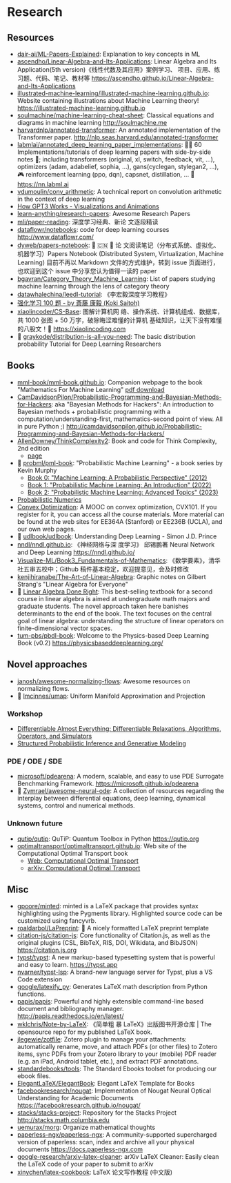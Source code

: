 # Research

## Resources

- [dair-ai/ML-Papers-Explained](https://github.com/dair-ai/ML-Papers-Explained):
  Explanation to key concepts in ML
- [ascendho/Linear-Algebra-and-Its-Applications](https://github.com/ascendho/Linear-Algebra-and-Its-Applications):
  Linear Algebra and Its Application(5th version)《线性代数及其应用》案例学习、
  项目、应用、练习题、代码、笔记、教材等
  <https://ascendho.github.io/Linear-Algebra-and-Its-Applications>
- [illustrated-machine-learning/illustrated-machine-learning.github.io](https://github.com/illustrated-machine-learning/illustrated-machine-learning.github.io):
  Website containing illustrations about Machine Learning theory!
  <https://illustrated-machine-learning.github.io>
- [soulmachine/machine-learning-cheat-sheet](https://github.com/soulmachine/machine-learning-cheat-sheet):
  Classical equations and diagrams in machine learning <http://soulmachine.me>
- [harvardnlp/annotated-transformer](https://github.com/harvardnlp/annotated-transformer):
  An annotated implementation of the Transformer paper.
  <http://nlp.seas.harvard.edu/annotated-transformer>
- [labmlai/annotated_deep_learning_paper_implementations](https://github.com/labmlai/annotated_deep_learning_paper_implementations):
  🧑‍🏫 60 Implementations/tutorials of deep learning papers with side-by-side
  notes 📝; including transformers (original, xl, switch, feedback, vit, ...),
  optimizers (adam, adabelief, sophia, ...), gans(cyclegan, stylegan2, ...), 🎮
  reinforcement learning (ppo, dqn), capsnet, distillation, ... 🧠
  <https://nn.labml.ai>
- [vdumoulin/conv_arithmetic](https://github.com/vdumoulin/conv_arithmetic): A
  technical report on convolution arithmetic in the context of deep learning
- [How GPT3 Works - Visualizations and Animations](https://jalammar.github.io/how-gpt3-works-visualizations-animations/)
- [learn-anything/research-papers](https://github.com/learn-anything/research-papers):
  Awesome Research Papers
- [mli/paper-reading](https://github.com/mli/paper-reading): 深度学习经典、新论
  文逐段精读
- [dataflowr/notebooks](https://github.com/dataflowr/notebooks): code for deep
  learning courses <http://www.dataflowr.com/>
- [dyweb/papers-notebook](https://github.com/dyweb/papers-notebook): 📄 🇨🇳 📃 论
  文阅读笔记（分布式系统、虚拟化、机器学习）Papers Notebook (Distributed System,
  Virtualization, Machine Learning) 目前不再以 Markdown 文件的方式维护，转到
  issue 页面进行，也欢迎到这个 issue 中分享您认为值得一读的 paper
- [bgavran/Category_Theory_Machine_Learning](https://github.com/bgavran/Category_Theory_Machine_Learning):
  List of papers studying machine learning through the lens of category theory
- [datawhalechina/leedl-tutorial](https://github.com/datawhalechina/leedl-tutorial):
  《李宏毅深度学习教程》
- [强化学习 100 题 - by 斎藤 康毅 (Koki Saitoh)](https://p100.koki-saitoh.com/zh-CN)
- [xiaolincoder/CS-Base](https://github.com/xiaolincoder/CS-Base): 图解计算机网
  络、操作系统、计算机组成、数据库，共 1000 张图 + 50 万字，破除晦涩难懂的计算机
  基础知识，让天下没有难懂的八股文！🚀 <https://xiaolincoding.com>
- 🌟
  [graykode/distribution-is-all-you-need](https://github.com/graykode/distribution-is-all-you-need):
  The basic distribution probability Tutorial for Deep Learning Researchers

## Books

- [mml-book/mml-book.github.io](https://github.com/mml-book/mml-book.github.io):
  Companion webpage to the book "Mathematics For Machine Learning"
  [pdf download](https://mml-book.com)
- [CamDavidsonPilon/Probabilistic-Programming-and-Bayesian-Methods-for-Hackers](https://github.com/CamDavidsonPilon/Probabilistic-Programming-and-Bayesian-Methods-for-Hackers):
  aka "Bayesian Methods for Hackers": An introduction to Bayesian methods +
  probabilistic programming with a computation/understanding-first,
  mathematics-second point of view. All in pure Python ;)
  <http://camdavidsonpilon.github.io/Probabilistic-Programming-and-Bayesian-Methods-for-Hackers/>
- [AllenDowney/ThinkComplexity2](https://github.com/AllenDowney/ThinkComplexity2):
  Book and code for Think Complexity, 2nd edition
  - [page](https://allendowney.github.io/ThinkComplexity2/)
- 🌟 [probml/pml-book](https://github.com/probml/pml-book): "Probabilistic
  Machine Learning" - a book series by Kevin Murphy
  - [Book 0: "Machine Learning: A Probabilistic Perspective" (2012)](https://probml.github.io/pml-book/book0.html)
  - [Book 1: "Probabilistic Machine Learning: An Introduction" (2022)](https://probml.github.io/pml-book/book1.html)
  - [Book 2: "Probabilistic Machine Learning: Advanced Topics" (2023)](https://probml.github.io/pml-book/book2.html)
- [Probabilistic Numerics](https://www.probabilistic-numerics.org/textbooks/)
- [Convex Optimization](https://web.stanford.edu/~boyd/cvxbook/): A MOOC on
  convex optimization, CVX101. If you register for it, you can access all the
  course materials. More material can be found at the web sites for EE364A
  (Stanford) or EE236B (UCLA), and our own web pages.
- 🌟 [udlbook/udlbook](https://github.com/udlbook/udlbook): Understanding Deep
  Learning - Simon J.D. Prince
- [nndl/nndl.github.io](https://github.com/nndl/nndl.github.io): 《神经网络与深
  度学习》 邱锡鹏著 Neural Network and Deep Learning <https://nndl.github.io/>
- [Visualize-ML/Book3_Fundamentals-of-Mathematics](https://github.com/Visualize-ML/Book3_Fundamentals-of-Mathematics):
  《数学要素》，清华社五审五校中；Github 稿件基本稳定，欢迎提意见，会及时修改
- [kenjihiranabe/The-Art-of-Linear-Algebra](https://github.com/kenjihiranabe/The-Art-of-Linear-Algebra):
  Graphic notes on Gilbert Strang's "Linear Algebra for Everyone"
- 🌟 [Linear Algebra Done Right](https://linear.axler.net/): This best-selling
  textbook for a second course in linear algebra is aimed at undergraduate math
  majors and graduate students. The novel approach taken here banishes
  determinants to the end of the book. The text focuses on the central goal of
  linear algebra: understanding the structure of linear operators on
  finite-dimensional vector spaces.
- [tum-pbs/pbdl-book](https://github.com/tum-pbs/pbdl-book): Welcome to the
  Physics-based Deep Learning Book (v0.2)
  <https://physicsbaseddeeplearning.org/>

## Novel approaches

- [janosh/awesome-normalizing-flows](https://github.com/janosh/awesome-normalizing-flows):
  Awesome resources on normalizing flows.
- 🌟 [lmcinnes/umap](https://github.com/lmcinnes/umap): Uniform Manifold
  Approximation and Projection

### Workshop

- [Differentiable Almost Everything: Differentiable Relaxations, Algorithms, Operators, and Simulators](https://differentiable.xyz)
- [Structured Probabilistic Inference and Generative Modeling](https://icml.cc/virtual/2023/workshop/21469)

### PDE / ODE / SDE

- [microsoft/pdearena](https://github.com/microsoft/pdearena): A modern,
  scalable, and easy to use PDE Surrogate Benchmarking Framework.
  <https://microsoft.github.io/pdearena>
- 🌟
  [Zymrael/awesome-neural-ode](https://github.com/Zymrael/awesome-neural-ode): A
  collection of resources regarding the interplay between differential
  equations, deep learning, dynamical systems, control and numerical methods.

### Unknown future

- [qutip/qutip](https://github.com/qutip/qutip): QuTiP: Quantum Toolbox in
  Python <https://qutip.org>
- [optimaltransport/optimaltransport.github.io](https://github.com/optimaltransport/optimaltransport.github.io):
  Web site of the Computational Optimal Transport book
  - [Web: Computational Optimal Transport](https://optimaltransport.github.io)
  - [arXiv: Computational Optimal Transport](https://arxiv.org/abs/1803.00567)

## Misc

- [gpoore/minted](https://github.com/gpoore/minted): minted is a LaTeX package
  that provides syntax highlighting using the Pygments library. Highlighted
  source code can be customized using fancyvrb.
- [roaldarbol/LaPreprint](https://github.com/roaldarbol/LaPreprint): 📝 A nicely
  formatted LaTeX preprint template
- [citation-js/citation-js](https://github.com/citation-js/citation-js): Core
  functionality of Citation.js, as well as the original plugins (CSL, BibTeX,
  RIS, DOI, Wikidata, and BibJSON) <https://citation.js.org>
- [typst/typst](https://github.com/typst/typst): A new markup-based typesetting
  system that is powerful and easy to learn. <https://typst.app>
- [nvarner/typst-lsp](https://github.com/nvarner/typst-lsp): A brand-new
  language server for Typst, plus a VS Code extension
- [google/latexify_py](https://github.com/google/latexify_py): Generates LaTeX
  math description from Python functions.
- [papis/papis](https://github.com/papis/papis): Powerful and highly extensible
  command-line based document and bibliography manager.
  <http://papis.readthedocs.io/en/latest/>
- [wklchris/Note-by-LaTeX](https://github.com/wklchris/Note-by-LaTeX): 《简单粗
  暴 LaTeX》出版图书开源仓库 | The opensource repo for my published LaTeX book.
- [jlegewie/zotfile](https://github.com/jlegewie/zotfile): Zotero plugin to
  manage your attachments: automatically rename, move, and attach PDFs (or other
  files) to Zotero items, sync PDFs from your Zotero library to your (mobile)
  PDF reader (e.g. an iPad, Android tablet, etc.), and extract PDF annotations.
- [standardebooks/tools](https://github.com/standardebooks/tools): The Standard
  Ebooks toolset for producing our ebook files.
- [ElegantLaTeX/ElegantBook](https://github.com/ElegantLaTeX/ElegantBook):
  Elegant LaTeX Template for Books
- [facebookresearch/nougat](https://github.com/facebookresearch/nougat):
  Implementation of Nougat Neural Optical Understanding for Academic Documents
  <https://facebookresearch.github.io/nougat/>
- [stacks/stacks-project](https://github.com/stacks/stacks-project): Repository
  for the Stacks Project <http://stacks.math.columbia.edu>
- [uemurax/morg](https://github.com/uemurax/morg): Organize mathematical
  thoughts
- [paperless-ngx/paperless-ngx](https://github.com/paperless-ngx/paperless-ngx):
  A community-supported supercharged version of paperless: scan, index and
  archive all your physical documents <https://docs.paperless-ngx.com>
- [google-research/arxiv-latex-cleaner](https://github.com/google-research/arxiv-latex-cleaner):
  arXiv LaTeX Cleaner: Easily clean the LaTeX code of your paper to submit to
  arXiv
- [xinychen/latex-cookbook](https://github.com/xinychen/latex-cookbook): LaTeX
  论文写作教程 (中文版)
